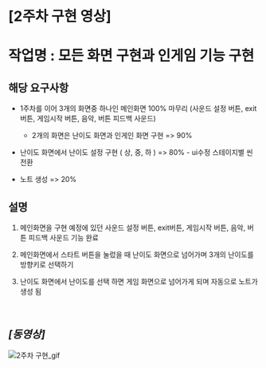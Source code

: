 # **[2주차 구현 영상]**  

# 작업명 : 모든 화면 구현과 인게임 기능 구현

## 해당 요구사항 ##  

* 1주차를 이어 3개의 화면중 하나인 메인화면 100% 마무리 (사운드 설정 버튼, exit버튼, 게임시작 버튼, 음악, 버튼 피드백 사운드) 
  - 2개의 화면은 난이도 화면과 인게인 화면 구현 => 90%

* 난이도 화면에서 난이도 설정 구현 ( 상, 중, 하 ) => 80% - ui수정 스테이지별 씬 전환

* 노트 생성 => 20% 

## 설명 ##

1. 메인화면을 구현 예정에 있던 사운드 설정 버튼, exit버튼, 게임시작 버튼, 음악, 버튼 피드백 사운드 기능 완료

2. 메인화면에서 스타트 버튼을 눌렀을 때 난이도 화면으로 넘어가며 3개의 난이도를 방향키로 선택하기 

3. 난이도 화면에서 난이도를 선택 하면 게임 화면으로 넘어가게 되며 자동으로 노트가 생성 됨
<br>


## **_[동영상]_**
![2주차 구현_gif](https://user-images.githubusercontent.com/69668668/97881870-48ca0180-1d66-11eb-8bc5-b38c614f645b.gif)
<br>

